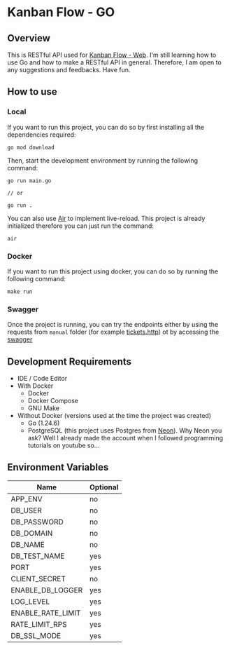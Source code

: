 # Kanban Flow - GO

## Overview

This is RESTful API used for [Kanban Flow - Web](https://www.github.com/Manuel-Leleuly/kanban-flow-web). I'm still learning how to use Go and how to make a RESTful API in general. Therefore, I am open to any suggestions and feedbacks. Have fun.

## How to use

### Local

If you want to run this project, you can do so by first installing all the dependencies required:

```
go mod download
```

Then, start the development environment by running the following command:

```
go run main.go

// or

go run .
```

You can also use [Air](https://github.com/air-verse/air) to implement live-reload. This project is already initialized therefore you can just run the command:

```
air
```

### Docker

If you want to run this project using docker, you can do so by running the following command:

```
make run
```

### Swagger

Once the project is running, you can try the endpoints either by using the requests from `manual` folder (for example [tickets.http](./test/manual/ticket.http)) ot by accessing the [swagger](http://127.0.0.1:3005/apidocs/index.html)

## Development Requirements

- IDE / Code Editor
- With Docker
  - Docker
  - Docker Compose
  - GNU Make
- Without Docker (versions used at the time the project was created)
  - Go (1.24.6)
  - PostgreSQL (this project uses Postgres from [Neon](https://www.neon.com)). Why Neon you ask? Well I already made the account when I followed programming tutorials on youtube so...

## Environment Variables

| Name              | Optional |
| ----------------- | -------- |
| APP_ENV           | no       |
| DB_USER           | no       |
| DB_PASSWORD       | no       |
| DB_DOMAIN         | no       |
| DB_NAME           | no       |
| DB_TEST_NAME      | yes      |
| PORT              | yes      |
| CLIENT_SECRET     | no       |
| ENABLE_DB_LOGGER  | yes      |
| LOG_LEVEL         | yes      |
| ENABLE_RATE_LIMIT | yes      |
| RATE_LIMIT_RPS    | yes      |
| DB_SSL_MODE       | yes      |
